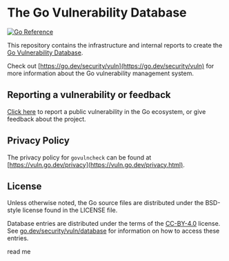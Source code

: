 # The Go Vulnerability Database

[![Go Reference](https://pkg.go.dev/badge/golang.org/x/vulndb.svg)](https://pkg.go.dev/golang.org/x/vulndb)

This repository contains the infrastructure and internal reports to create the
[Go Vulnerability Database](https://vuln.go.dev).

Check out [https://go.dev/security/vuln](https://go.dev/security/vuln) for more
information about the Go vulnerability management system.

## Reporting a vulnerability or feedback

[Click here](https://github.com/golang/vulndb/issues/new/choose) to report a
public vulnerability in the Go ecosystem, or give feedback about the project.

## Privacy Policy

The privacy policy for `govulncheck` can be found at
[https://vuln.go.dev/privacy](https://vuln.go.dev/privacy.html).

## License

Unless otherwise noted, the Go source files are distributed under
the BSD-style license found in the LICENSE file.

Database entries are distributed under the terms of the
[CC-BY-4.0](https://creativecommons.org/licenses/by/4.0/) license. See
[go.dev/security/vuln/database](https://go.dev/security/vuln/database) for
information on how to access these entries.


read me
